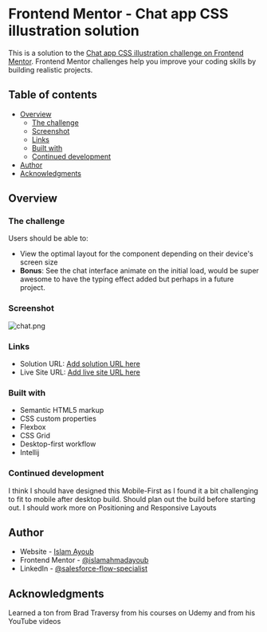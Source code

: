# Frontend Mentor - Chat app CSS illustration solution

This is a solution to the [Chat app CSS illustration challenge on Frontend Mentor](https://www.frontendmentor.io/challenges/chat-app-css-illustration-O5auMkFqY). Frontend Mentor challenges help you improve your coding skills by building realistic projects. 

## Table of contents

- [Overview](#overview)
  - [The challenge](#the-challenge)
  - [Screenshot](#screenshot)
  - [Links](#links)
  - [Built with](#built-with)
  - [Continued development](#continued-development)
- [Author](#author)
- [Acknowledgments](#acknowledgments)


## Overview

### The challenge

Users should be able to:

- View the optimal layout for the component depending on their device's screen size
- **Bonus**: See the chat interface animate on the initial load, would be super awesome to have the typing effect added but perhaps in a future project.

### Screenshot
![chat.png](..%2F..%2F..%2F..%2F..%2FDownloads%2Fchat.png)

### Links

- Solution URL: [Add solution URL here](https://your-solution-url.com)
- Live Site URL: [Add live site URL here](https://your-live-site-url.com)

### Built with

- Semantic HTML5 markup
- CSS custom properties
- Flexbox
- CSS Grid
- Desktop-first workflow
- Intellij

### Continued development

I think I should have designed this Mobile-First as I found it a bit challenging to fit to mobile after desktop build. Should plan out the build before starting out. I should work more on Positioning and Responsive Layouts



## Author

- Website - [Islam Ayoub](https://www.kind-force.com)
- Frontend Mentor - [@islamahmadayoub](https://www.frontendmentor.io/profile/yourusername)
- LinkedIn - [@salesforce-flow-specialist](https://www.linkedin.com/in/salesforce-flow-specialist-islam)


## Acknowledgments

Learned a ton from Brad Traversy from his courses on Udemy and from his YouTube videos
